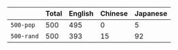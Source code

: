 |            |   Total |   English |   Chinese |   Japanese |
|------------|---------|-----------|-----------|------------|
| `500-pop`  |     500 |       495 |         0 |          5 |
| `500-rand` |     500 |       393 |        15 |         92 |

